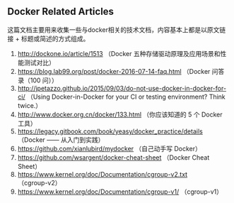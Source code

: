 ## Docker Related Articles

这篇文档主要用来收集一些与docker相关的技术文档，内容基本上都是以原文链接 + 标题或简述的方式组成。


1. http://dockone.io/article/1513 （Docker 五种存储驱动原理及应用场景和性能测试对比）
2. https://blog.lab99.org/post/docker-2016-07-14-faq.html （Docker 问答录（100 问））
3. http://jpetazzo.github.io/2015/09/03/do-not-use-docker-in-docker-for-ci/ （Using Docker-in-Docker for your CI or testing environment? Think twice.）
4. http://www.docker.org.cn/docker/133.html （你应该知道的 5 个 Docker 工具）
5. https://legacy.gitbook.com/book/yeasy/docker_practice/details （Docker —— 从入门到实践）
6. https://github.com/xianlubird/mydocker （自己动手写 Docker）
7. https://github.com/wsargent/docker-cheat-sheet （Docker Cheat Sheet）
8. https://www.kernel.org/doc/Documentation/cgroup-v2.txt （cgroup-v2）
9. https://www.kernel.org/doc/Documentation/cgroup-v1/ （cgroup-v1）

